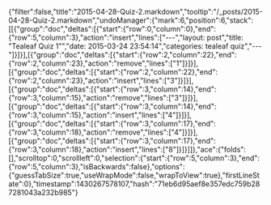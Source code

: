 {"filter":false,"title":"2015-04-28-Quiz-2.markdown","tooltip":"/_posts/2015-04-28-Quiz-2.markdown","undoManager":{"mark":6,"position":6,"stack":[[{"group":"doc","deltas":[{"start":{"row":0,"column":0},"end":{"row":5,"column":3},"action":"insert","lines":["---","layout: post","title:  \"Tealeaf Quiz 1\"","date:   2015-03-24 23:54:14","categories: tealeaf quiz","---"]}]}],[{"group":"doc","deltas":[{"start":{"row":2,"column":22},"end":{"row":2,"column":23},"action":"remove","lines":["1"]}]}],[{"group":"doc","deltas":[{"start":{"row":2,"column":22},"end":{"row":2,"column":23},"action":"insert","lines":["3"]}]}],[{"group":"doc","deltas":[{"start":{"row":3,"column":14},"end":{"row":3,"column":15},"action":"remove","lines":["3"]}]}],[{"group":"doc","deltas":[{"start":{"row":3,"column":14},"end":{"row":3,"column":15},"action":"insert","lines":["4"]}]}],[{"group":"doc","deltas":[{"start":{"row":3,"column":17},"end":{"row":3,"column":18},"action":"remove","lines":["4"]}]}],[{"group":"doc","deltas":[{"start":{"row":3,"column":17},"end":{"row":3,"column":18},"action":"insert","lines":["8"]}]}]]},"ace":{"folds":[],"scrolltop":0,"scrollleft":0,"selection":{"start":{"row":5,"column":3},"end":{"row":5,"column":3},"isBackwards":false},"options":{"guessTabSize":true,"useWrapMode":false,"wrapToView":true},"firstLineState":0},"timestamp":1430267578107,"hash":"71eb6d95aef8e357edc759b287281043a232b985"}